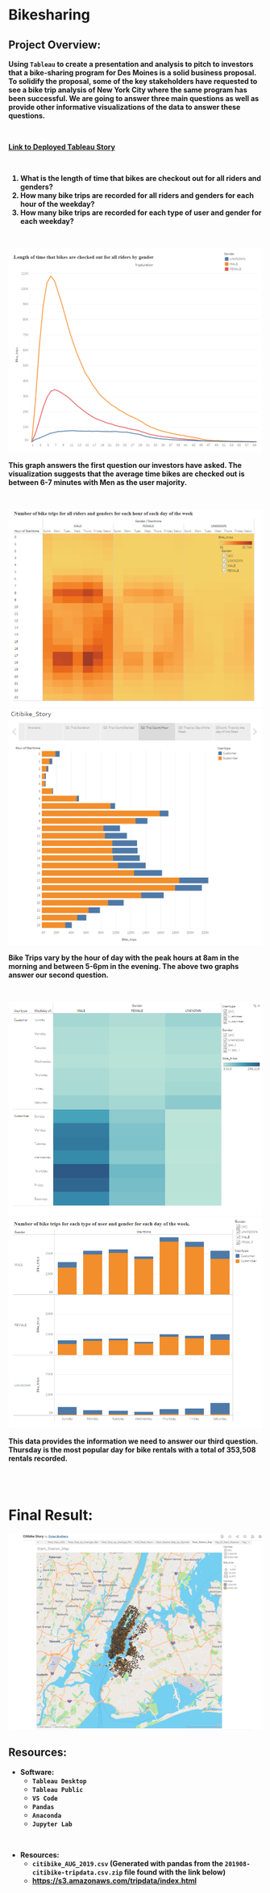 # Bikesharing

<b/>

## Project Overview:

<b>

Using `Tableau` to create a presentation and analysis to pitch to investors that a bike-sharing program for Des Moines is a solid business proposal. To solidify the proposal, some of the key stakeholders have requested to see a bike trip analysis of New York City where the same program has been successful. We are going to answer three main questions as well as provide other informative visualizations of the data to answer these questions.

<br>

[Link to Deployed Tableau Story](https://public.tableau.com/app/profile/dylan.brothers/viz/CitibikeStory_16635661142550/Start_Station_Map)

<br>

1. What is the length of time that bikes are checkout out for all riders and genders?
2. How many bike trips are recorded for all riders and genders for each hour of the weekday?
3. How many bike trips are recorded for each type of user and gender for each weekday?

<br>

<p align=center>
<img src=Images/trip_duration.png>

This graph answers the first question our investors have asked. The visualization suggests that the average time bikes are checked out is between 6-7 minutes with Men as the user majority.

<br>

<p align=center>
<img src=Images/trips_by_hour.png><img src=Images/trips_by_hour_usertype.png>

Bike Trips vary by the hour of day with the peak hours at 8am in the morning and between 5-6pm in the evening. The above two graphs answer our second question.

<br>

<p align=center>
<img src=Images/trips_by_weekday.png><img src=Images/trips_by_weekday_2.png width=999>

This data provides the information we need to answer our third question. Thursday is the most popular day for bike rentals with a total of 353,508 rentals recorded.

<br>

<b/>

<br>

# Final Result:

<p align=center>
<img src=Images/Final.png>

## Resources:

- Software:
    - `Tableau Desktop`
    - `Tableau Public`
    - `VS Code`
    - `Pandas`
    - `Anaconda`
    - `Jupyter Lab`

<br>

- Resources:
    - `citibike_AUG_2019.csv` (Generated with pandas from the `201908-citibike-tripdata.csv.zip` file found with the link below)
    - https://s3.amazonaws.com/tripdata/index.html
  
<br>